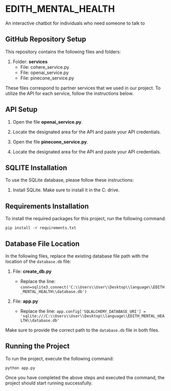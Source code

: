 # EDITH_MENTAL_HEALTH
An interactive chatbot for individuals who need someone to talk to
## GitHub Repository Setup

This repository contains the following files and folders:

1. Folder: **services**  
   - File: cohere_service.py
   - File: openai_service.py
   - File: pinecone_service.py

These files correspond to partner services that we used in our project. To utilize the API for each service, follow the instructions below.

## API Setup

1. Open the file **openai_service.py**.
2. Locate the designated area for the API and paste your API credentials.

3. Open the file **pinecone_service.py**.
4. Locate the designated area for the API and paste your API credentials.

## SQLITE Installation

To use the SQLite database, please follow these instructions:

1. Install SQLite. Make sure to install it in the C: drive.

## Requirements Installation

To install the required packages for this project, run the following command:

```
pip install -r requirements.txt
```

## Database File Location

In the following files, replace the existing database file path with the location of the `database.db` file:

1. File: **create_db.py**  
   - Replace the line: `conn=sqlite3.connect('C:\\Users\\User\\Desktop\\language\\EDITH_MENTAL_HEALTH\\database.db')`

2. File: **app.py**  
   - Replace the line: `app.config['SQLALCHEMY_DATABASE_URI'] = 'sqlite:///C:\\Users\\User\\Desktop\\language\\EDITH_MENTAL_HEALTH\\database.db'`

Make sure to provide the correct path to the `database.db` file in both files.

## Running the Project

To run the project, execute the following command:

```
python app.py
```

Once you have completed the above steps and executed the command, the project should start running successfully.
